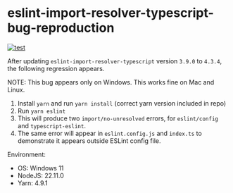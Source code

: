 # eslint-import-resolver-typescript-bug-reproduction

[![test](https://github.com/Archinowsk/eslint-import-resolver-typescript-bug-reproduction/actions/workflows/lint.yml/badge.svg)](https://github.com/Archinowsk/eslint-import-resolver-typescript-bug-reproduction/actions/workflows/lint.yml)

After updating `eslint-import-resolver-typescript` version `3.9.0` to `4.3.4`, the following regression appears.

NOTE: This bug appears only on Windows. This works fine on Mac and Linux.

1. Install `yarn` and run `yarn install` (correct yarn version included in repo)
1. Run `yarn eslint`
2. This will produce two `import/no-unresolved` errors, for `eslint/config` and `typescript-eslint`.
3. The same error will appear in `eslint.config.js` and `index.ts` to demonstrate it appears outside ESLint config file.

Environment:

- OS: Windows 11
- NodeJS: 22.11.0
- Yarn: 4.9.1
